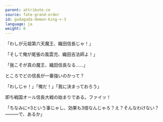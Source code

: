 ```yaml
---
parent: attribute.ce
source: fate-grand-order
id: gudaguda-demon-king-×-3
language: ja
weight: 0
---
```


「わしが元祖第六天魔王、織田信長じゃ！」

「そして俺が尾張の風雲児、織田吉法師よ！」

「我こそが真の魔王、織田信長なる……」

ところでどの信長が一番強いのかって？

「わしじゃ！」「俺だ！」「我に決まっておろう」

即ち戦国オール信長大戦の始まりである。ファイッ！

「ちなみに×3という事じゃし、効果も3倍なんじゃろ？え？そんなわけない？―――で、あるか」
